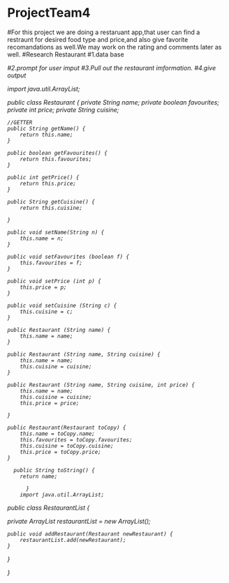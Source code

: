 # ProjectTeam4
#For this project we are doing a restaruant app,that user can find a restraunt for desired food type and price,and also give favorite recomandations as well.We may work on the rating and comments later as well.
#Research Restaurant
#1.data base<sorts of restaurant><food type><price><address><hours>
#2.prompt for user imput
#3.Pull out the restaurant imformation.
#4.give output
 
import java.util.ArrayList;

public class Restaurant {
	private String name;
	private boolean favourites;
	private int price;
	private String cuisine;
	
	//GETTER
	public String getName() {
		return this.name;
	}
	
	public boolean getFavourites() {
		return this.favourites;
	}
	
	public int getPrice() {
		return this.price;
	}
	
	public String getCuisine() {
		return this.cuisine;
		
	}
	
	public void setName(String n) {
		this.name = n;
	}
	
	public void setFavourites (boolean f) {
		this.favourites = f;
	}
	
	public void setPrice (int p) {
		this.price = p;
	}
	
	public void setCuisine (String c) {
		this.cuisine = c;
	}
	
	public Restaurant (String name) {
		this.name = name;
	}
	
	public Restaurant (String name, String cuisine) {
		this.name = name;
		this.cuisine = cuisine;
	}
	
	public Restaurant (String name, String cuisine, int price) {
		this.name = name;
		this.cuisine = cuisine;
		this.price = price; 
		
	}
	
	public Restaurant(Restaurant toCopy) {
		this.name = toCopy.name;
		this.favourites = toCopy.favourites;
		this.cuisine = toCopy.cuisine;
		this.price = toCopy.price;
	}
	
	  public String toString() {
		return name;
		    
		  }
		import java.util.ArrayList;

public class RestaurantList {

private ArrayList<Restaurant> restaurantList = new ArrayList<Restaurant>();
	
	public void addRestaurant(Restaurant newRestaurant) {
		restaurantList.add(newRestaurant);
	}
}

		
}
